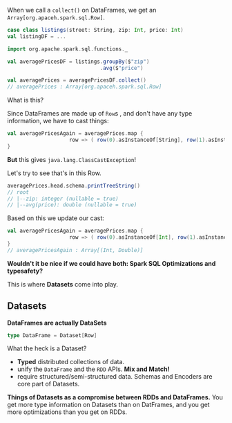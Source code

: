 When we call a `collect()` on DataFrames,  we get an `Array[org.apaceh.spark.sql.Row]`.

```scala
case class listings(street: String, zip: Int, price: Int)
val listingDF = ...

import org.apache.spark.sql.functions._

val averagePricesDF = listings.groupBy($"zip")
                              .avg($"price")

val averagePrices = averagePricesDF.collect()
// averagePrices : Array[org.apaceh.spark.sql.Row]
```

What is this?

Since DataFrames are made up of `Row`s , and don't have any type information, we have to cast things:

```scala
val averagePricesAgain = averagePrices.map {
                    row => ( row(0).asInstanceOf[String], row(1).asInstanceOf[Int] )
}
```

**But** this gives `java.lang.ClassCastException`!

Let's try to see that's in this Row.

```scala
averagePrices.head.schema.printTreeString()
// root
// |--zip: integer (nullable = true)
// |--avg(price): double (nullable = true)

```

Based on this we update our cast:

```scala
val averagePricesAgain = averagePrices.map {
                    row => ( row(0).asInstanceOf[Int], row(1).asInstanceOf[Double] )
}
// averagePricesAgain : Array[(Int, Double)]
```

**Wouldn't it be nice if we could have both: Spark SQL Optimizations and typesafety?**

This is where **Datasets** come into play.

## Datasets

**DataFrames are actually DataSets**

```scala
type DataFrame = Dataset[Row]
```

What the heck is a Dataset?

* **Typed** distributed collections of data.
* unify the `DataFrame` and the `RDD` APIs. **Mix and Match!**
* require structured/semi-structured data. Schemas and Encoders are core part of Datasets.

**Things of Datasets as a compromise between RDDs and DataFrames.** You get more type information on Datasets than on DatFrames, and you get more optimizations than you get on RDDs.
